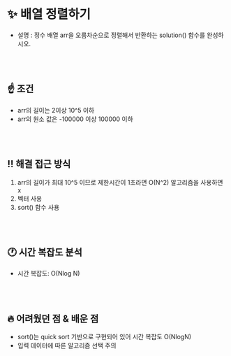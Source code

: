 # ✨ 배열 정렬하기
- 설명 : 정수 배열 arr을 오름차순으로 정렬해서 반환하는 solution() 함수를 완성하시오.

<br><br>

## ☝️ 조건
- arr의 길이는 2이상 10^5 이하
- arr의 원소 값은 -100000 이상 100000 이하

<br><br>

## ‼️ 해결 접근 방식
1. arr의 길이가 최대 10^5 이므로 제한시간이 1초라면 O(N^2) 알고리즘을 사용하면 x
2. 벡터 사용
3. sort() 함수 사용

<br><br>

## 🕐 시간 복잡도 분석
- 시간 복잡도: O(Nlog N)

<br><br>

## 🔥 어려웠던 점 & 배운 점
- sort()는 quick sort 기반으로 구현되어 있어 시간 복잡도 O(NlogN)
- 입력 데이터에 따른 알고리즘 선택 주의